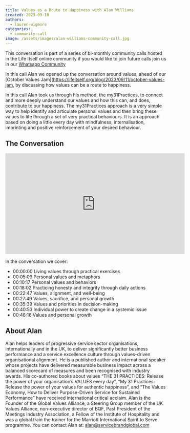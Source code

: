 ```yaml
---
title: Values as a Route to Happiness with Alan Williams
created: 2023-09-10
authors:
  - lauren-wigmore
categories:
  - community-call
image: /assets/images/alan-williams-community-call.jpg
---
```

This conversation is part of a series of bi-monthly community calls hosted in the Life Itself online community if you would like to join future calls join us in our [Whatsapp Community](https://chat.whatsapp.com/JNJCTZugNQn1fq89xbHtfA)

In this call Alan we opened up the conversation around values, ahead of our [October Values Jam](https://lifeitself.org/blog/2023/09/11/october-values-jam, by discussing how values can be a route to happiness. 

In this call Alan took us through his method, the my31Practices, to connect and more deeply understand our values and how this can, and does, contribute to our happiness. The my31Practices approach is a very simple way to help identify and articulate personal values and then bring these values to life through a set of very practical behaviours. It is an approach based on doing a little every day with mindfulness, internalisation, imprinting and positive reinforcement of your desired behaviour.

## The Conversation
<iframe width="560" height="315" src="https://www.youtube.com/embed/JWbMVa1IstA?si=pWvWO6hN9VH5FrZe" title="YouTube video player" frameborder="0" allow="accelerometer; autoplay; clipboard-write; encrypted-media; gyroscope; picture-in-picture; web-share" allowfullscreen></iframe>

In the conversation we cover:
- 00:00:00 Living values through practical exercises 
- 00:05:09 Personal values and metaphors 
- 00:10:17 Personal values and behaviors 
- 00:18:02 Practicing honesty and integrity through daily actions 
- 00:22:47 Values, alignment, and well-being 
- 00:27:49 Values, sacrifice, and personal growth 
- 00:35:39 Values and priorities in decision-making 
- 00:40:53 Individual power to create change in a systemic issue 
- 00:48:16 Values and personal growth
## About Alan

Alan helps leaders of progressive service sector organisations, internationally and in the UK, to deliver significantly better business performance and a service excellence culture through values-driven organisational alignment. He is a published author and international speaker whose projects have delivered measurable business impact across a balanced scorecard of measures and been recognised with industry awards. His co-authored books about values “THE 31 PRACTICES: Release the power of your organisation’s VALUES every day”, “My 31 Practices: Release the power of your values for authentic happiness”, and “The Values Economy, How to Deliver Purpose-Driven Service for Sustained Performance” have received international critical acclaim. Alan is the Founder of the Global Values Alliance, a Steering Group member of the UK Values Alliance, non-executive director of BQF, Past President of the Meetings Industry Association, a Fellow of the Institute of Hospitality and was a global train the trainer for the Marriott International Spirit to Serve programme. You can contact Alan at: alan@servicebrandglobal.com


